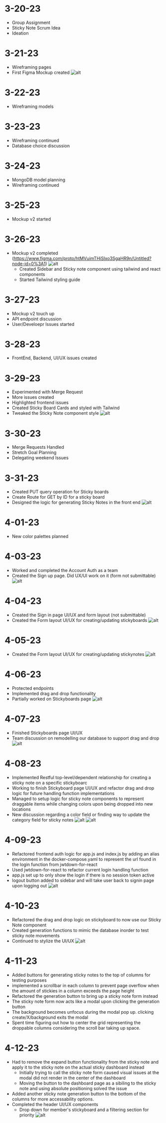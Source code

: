 # 3-20-23

- Group Assignment
- Sticky Note Scrum Idea
- Ideation

# 3-21-23

- Wireframing pages
- First Figma Mockup created
  ![alt](./christian_felix_images/3-21%20mockup.png)

# 3-22-23

- Wireframing models

# 3-23-23

- Wireframing continued
- Database choice discussion

# 3-24-23

- MongoDB model planning
- Wireframing continued

# 3-25-23

- Mockup v2 started

# 3-26-23

- Mockup v2 completed (https://www.figma.com/proto/htMVuimTHiSIxo3SgaHR9n/Untitled?node-id=0%3A1)
  ![alt](./christian_felix_images/3-26%20Sidebar-Sticky-initDash-UX.gif)
  - Created Sidebar and Sticky note component using tailwind and react components
  - Started Tailwind styling guide

# 3-27-23

- Mockup v2 touch up
- API endpoint discussion
- User/Develoepr Issues started

# 3-28-23

- FrontEnd, Backend, UI/UX issues created

# 3-29-23

- Experimented with Merge Request
- More issues created
- Highlighted frontend issues
- Created Sticky Board Cards and styled with Tailwind
- Tweaked the Sticky Note component style
  ![alt](./christian_felix_images/3-30%20Sidebar-Sticky-initDash-UX.gif)

# 3-30-23

- Merge Requests Handled
- Stretch Goal Planning
- Delegating weekend Issues

# 3-31-23

- Created PUT query operation for Sticky boards
- Create Route for GET by ID for a sticky board
- Designed the logic for generating Sticky Notes in the front end
  ![alt](./christian_felix_images/3-31-Implementing-%20Frontend-sticky-note-logic.gif)

# 4-01-23

- New color palettes planned

# 4-03-23

- Worked and completed the Account Auth as a team
- Created the Sign up page. Did UX/UI work on it (form not submittable)
  ![alt](./christian_felix_images/4-03-SignUp%20page%20UIUX.gif)

# 4-04-23

- Created the Sign in page UI/UX and form layout (not submittable)
- Created the Form layout UI/UX for creating/updating stickyboards
  ![alt](./christian_felix_images/4-04-StickyBoard%20Form%20UIUX.gif)

# 4-05-23

- Created the Form layout UI/UX for creating/updating stickynotes
  ![alt](./christian_felix_images/4-05-StickyNote%20Form%20UIUX.gif)

# 4-06-23

- Protected endpoints
- Implemented drag and drop functionality
- Partially worked on Stickyboards page
  ![alt](./christian_felix_images/4-06-StickyNote%20Drag%20and%20Drop%20logic%20UIUX.gif)

# 4-07-23

- Finished Stickyboards page UI/UX
- Team discussion on remodelling our database to support drag and drop
  ![alt](./christian_felix_images/4-07-StickyBoards%20list%20page%20UIUX.gif)

# 4-08-23

- Implemented Restful top-level/dependent relationship for creating a sticky note on a specific stickyboarc
- Working to finish Stickyboard page UI/UX and refactor drag and drop logic for future handling function implementations
- Managed to setup logic for sticky note components to represent draggable items while changing colors upon being dropped into new locations
- New discussion regarding a color field or finding way to update the category field for sticky notes
  ![alt](./christian_felix_images/4-08-Creating%20sticky%20and%20stickyboard%20top-level%20relationship%20endpoint.gif)
  ![alt](./christian_felix_images/4-08%20Drag%20and%20Drop%20logic%20for%20stickynote%20and%20recoloring.gif)

# 4-09-23

- Refactored frontend auth logic for app.js and index.js by adding an alias environment in the docker-compose.yaml to represent the url found in the login function from jwtdown-for-react
- Used jwtdown-for-react to refactor current login handling function
- app.js set up to only show the login if there is no session token active
- logout button added to sidebar and will take user back to signin page upon logging out
  ![alt](./christian_felix_images/4-09%20Frontend%20auth%20set%20up%20for%20login%20and%20logout.gif)

# 4-10-23

- Refactored the drag and drop logic on stickyboard to now use our Sticky Note component
- Created generation functions to mimic the database inorder to test sticky note movements
- Continued to stylize the UI/UX
  ![alt](./christian_felix_images/4-10%20Drag%20and%20Drop%20logic%20for%20stickynote%20and%20recoloring.gif)

# 4-11-23

- Added buttons for generating sticky notes to the top of columns for testing purposes
- implemented a scrollbar in each column to prevent page overflow when the amount of stickies in a column exceeds the page height
- Refactored the generation button to bring up a sticky note form instead
- The sticky note form now acts like a modal upon clicking the generation button
- The background becomes unfocus during the modal pop up. clicking create/X/background exits the modal
- Spent time figuring out how to center the grid representing the droppable columns considering the scroll bar taking up space.

# 4-12-23

- Had to remove the expand button functionality from the sticky note and apply it to the sticky note on the actual sticky dashboard instead
  - Initially trying to call the sticky note form caused visual issues at the modal did not render in the center of the dashboard
  - Moving the button to the dashboard page as a sibiling to the sticky note and using absolute positioning solved the issue
- Added another sticky note generation button to the bottom of the columns for more accessability options.
- Completed the header UI/UX components
  - Drop down for member's stickyboard and a filtering section for priority
    ![alt](./christian_felix_images/4-12%20Stickyboard%20page%20UIUX%20frontend%20functioning.gif)
